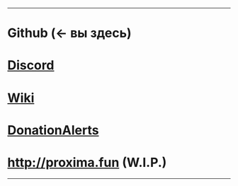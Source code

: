
---
# Github (← вы здесь)
# [Discord](https://discord.gg/F7GgD86Pvf)
# [Wiki](https://wiki.proxima.fun/wiki/)
# [DonationAlerts](https://www.donationalerts.com/r/officersoftheart)
# http://proxima.fun (W.I.P.)
---
